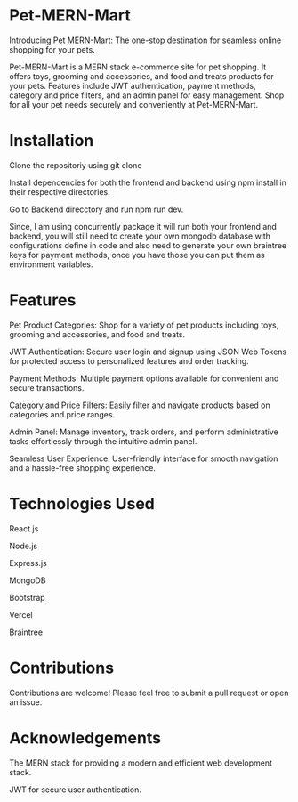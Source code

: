 # Pet-MERN-Mart
Introducing Pet MERN-Mart: The one-stop destination for seamless online shopping for your pets.

Pet-MERN-Mart is a MERN stack e-commerce site for pet shopping. It offers toys, grooming and accessories, and food and treats products for your pets. Features include JWT authentication, payment methods, category and price filters, and an admin panel for easy management. Shop for all your pet needs securely and conveniently at Pet-MERN-Mart.

# Installation
Clone the repositoriy using git clone

Install dependencies for both the frontend and backend using npm install in their respective directories.

Go to Backend direcctory and run npm run dev.

Since, I am using concurrently package it will run both your frontend and backend, you will still need to create your own mongodb database with configurations define in code and also need to generate your own braintree keys for payment methods, once you have those you can put them as environment variables.

# Features

Pet Product Categories: Shop for a variety of pet products including toys, grooming and accessories, and food and treats.

JWT Authentication: Secure user login and signup using JSON Web Tokens for protected access to personalized features and order tracking.

Payment Methods: Multiple payment options available for convenient and secure transactions.

Category and Price Filters: Easily filter and navigate products based on categories and price ranges.

Admin Panel: Manage inventory, track orders, and perform administrative tasks effortlessly through the intuitive admin panel.

Seamless User Experience: User-friendly interface for smooth navigation and a hassle-free shopping experience.

# Technologies Used

React.js

Node.js

Express.js

MongoDB

Bootstrap

Vercel

Braintree

# Contributions

Contributions are welcome! Please feel free to submit a pull request or open an issue.

# Acknowledgements

The MERN stack for providing a modern and efficient web development stack.

JWT for secure user authentication.

